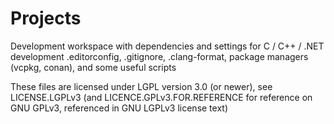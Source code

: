 # Projects
Development workspace with dependencies and settings for C / C++ / .NET development .editorconfig, .gitignore, .clang-format, package managers (vcpkg, conan), and some useful scripts

These files are licensed under LGPL version 3.0 (or newer), see LICENSE.LGPLv3 (and LICENCE.GPLv3.FOR.REFERENCE for reference on GNU GPLv3, referenced in GNU LGPLv3 license text)
